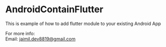 # AndroidContainFlutter
 This is example of how to add flutter module to your existing Android App
 
For more info:   
Email: jaimil.dev8819@gmail.com
